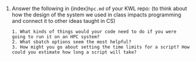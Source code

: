 1. Answer the following in {index}`hpc.md` of your KWL repo:  (to think about how the design of the system we used in class impacts programming and connect it to other ideas taught in CS)
    ```
    1. What kinds of things would your code need to do if you were going to run it on an HPC system? 
    2. What sbatch options seem the most helpful?
    3. How might you go about setting the time limits for a script? How could you estimate how long a script will take?